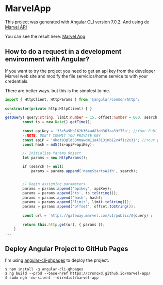 # MarvelApp

This project was generated with [Angular CLI](https://github.com/angular/angular-cli) version 7.0.2.
And using de [Marvel API](https://developer.marvel.com/)

You can see the result here: [Marvel App](https://cronoxd.github.io/marvel-app/characters)

## How to do a request in a development environment with Angular?

If you want to try the project you need to get an api key from the developer Marvel web site
and modify the file servicios/home.service.ts with your credentials.

There are better ways. but this is the simplest to me.

```typescript
import { HttpClient, HttpParams } from '@angular/common/http';
...
constructor(private http:HttpClient) { }
...
getQuery( query:string, limit:number = 15, offset:number = 600, search:string=null) {
        const ts = new Date().getTime();
        
        const apiKey = '33e5a9bb162b364ad83dd363aa39f75a'; //Your Public Key
        //NOTE: DON'T COMMIT YOU PRIVATE KEY
        const apiP = '4kot83pld53mmawdm11a4313jmb12v4f1c2x31'; //Your private Key
        const hash = md5(ts+apiP+apiKey);

        // Initialize Params Object
        let params = new HttpParams();

        if (search != null) 
            params = params.append('nameStartsWith', search);


        // Begin assigning parameters
        params = params.append('apikey', apiKey);
        params = params.append('ts', ts.toString());
        params = params.append('hash', hash);
        params = params.append('limit', limit.toString());
        params = params.append('offset', offset.toString());
        
        const url = `https://gateway.marvel.com/v1/public/${query}`;
        
        return this.http.get(url, { params });
    }
...
```

## Deploy Angular Project to GitHub Pages

I'm using [angular-cli-ghpages](https://github.com/angular-schule/angular-cli-ghpages) to deploy the project.

```
$ npm install -g angular-cli-ghpages
$ ng build --prod --base-href https://cronoxd.github.io/marvel-app/
$ sudo ngh -no-silent --dir=dist/marvel-app
```